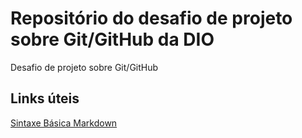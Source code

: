 # Repositório do desafio de projeto sobre Git/GitHub da DIO
Desafio de projeto sobre Git/GitHub

## Links úteis
[Sintaxe Básica Markdown](https://markdownguide.org/basic-syntax/)
